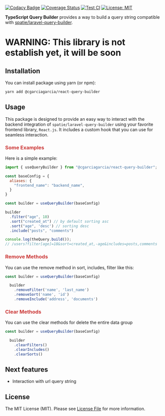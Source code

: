 [![Codacy Badge](https://api.codacy.com/project/badge/Grade/c3e6dbe3816d4cd7b496e0142c730972)](https://app.codacy.com/gh/cgarciagarcia/react-query-builder?utm_source=github.com&utm_medium=referral&utm_content=cgarciagarcia/react-query-builder&utm_campaign=Badge_Grade)
[![Coverage Status](https://coveralls.io/repos/github/cgarciagarcia/react-query-builder/badge.svg?branch=main&kill_cache=1)](https://coveralls.io/github/cgarciagarcia/react-query-builder)
[![Test CI](https://github.com/cgarciagarcia/react-query-builder/actions/workflows/test.yml/badge.svg)](https://github.com/cgarciagarcia/react-query-builder/actions/workflows/test.yml)
[![License: MIT](https://img.shields.io/badge/License-MIT-brightgreen.svg)](https://opensource.org/licenses/MIT)

**TypeScript Query Builder** provides a way to build a query string compatible with
[spatie/laravel-query-builder](https://github.com/spatie/laravel-query-builder).


# WARNING: This library is not establish yet, it will be soon

## Installation

You can install package using yarn (or npm):

```bash
yarn add @cgarciagarcia/react-query-builder
```

## Usage

This package is designed to provide an easy way to interact with the backend integration
of `spatie/laravel-query-builder`
using your favorite frontend library, `React.js`. It includes a custom hook that you can use for seamless interaction.

<h3 style="color:#cb3837">Some Examples</h3>

Here is a simple example:

```js
import { useQueryBuilder } from "@cgarciagarcia/react-query-builder";

const baseConfig = {
  aliases: {
    "frontend_name": "backend_name",
  }
}

const builder = useQueryBuilder(baseConfig)

builder
  .filter("age", 18)
  .sort("created_at") // by default sorting asc
  .sort("age", 'desc') // sorting desc
  .include("posts", "comments")

console.log(theQuery.build());
// /users?filter[age]=18&sort=created_at,-age&includes=posts,comments
```

<h3 style="color:#cb3837;">Remove Methods</h3>
You can use the remove method in sort, includes, filter like this:

```js
const builder = useQueryBuilder(baseConfig)

  builder
    .removeFilter('name', 'last_name')
    .removeSort('name', 'id')
    .removeInclude('address', 'documents')
```

<h3 style="color:#cb3837;">Clear Methods</h3>

You can use the clear methods for delete the entire data group  

```js
const builder = useQueryBuilder(baseConfig)

  builder
    .clearFilters()
    .clearIncludes()
    .clearSorts()
```

## Next features
* Interaction with url query string


## License

The MIT License (MIT). Please see [License File](LICENSE) for more information.
